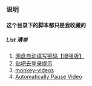 ### 说明
#### 这个目录下的脚本都只是我**收藏**的
##### List 清单
1. [网盘自动填写密码【增强版】](https://greasyfork.org/zh-CN/scripts/13463)
2. [贴吧去登录提示](https://greasyfork.org/zh-CN/scripts/9922)
3. [monkey-videos](https://greasyfork.org/zh-CN/scripts/6807)
4. [Automatically Pause Video](https://github.com/FirefoxBar/userscript/tree/master/Automatically_Pause_Video)

